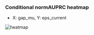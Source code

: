 ### Conditional normAUPRC heatmap

- X: gap_mu, Y: eps_current

![heatmap](/home/elicer/project_0814_2/results/20250819-151118/holdout/conditional_heatmap_gap_mu_vs_eps_current.png)
